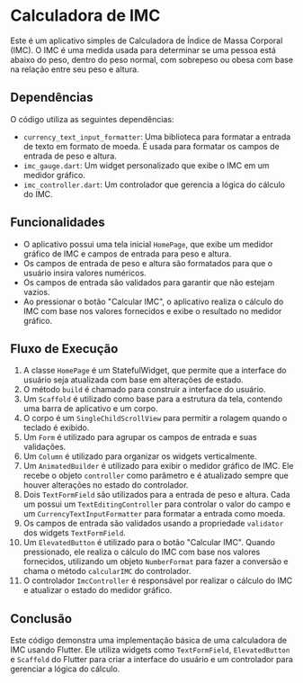 # Calculadora de IMC

Este é um aplicativo simples de Calculadora de Índice de Massa Corporal (IMC). O IMC é uma medida usada para determinar se uma pessoa está abaixo do peso, dentro do peso normal, com sobrepeso ou obesa com base na relação entre seu peso e altura.

## Dependências

O código utiliza as seguintes dependências:

- `currency_text_input_formatter`: Uma biblioteca para formatar a entrada de texto em formato de moeda. É usada para formatar os campos de entrada de peso e altura.
- `imc_gauge.dart`: Um widget personalizado que exibe o IMC em um medidor gráfico.
- `imc_controller.dart`: Um controlador que gerencia a lógica do cálculo do IMC.

## Funcionalidades

- O aplicativo possui uma tela inicial `HomePage`, que exibe um medidor gráfico de IMC e campos de entrada para peso e altura.
- Os campos de entrada de peso e altura são formatados para que o usuário insira valores numéricos.
- Os campos de entrada são validados para garantir que não estejam vazios.
- Ao pressionar o botão "Calcular IMC", o aplicativo realiza o cálculo do IMC com base nos valores fornecidos e exibe o resultado no medidor gráfico.

## Fluxo de Execução

1. A classe `HomePage` é um StatefulWidget, que permite que a interface do usuário seja atualizada com base em alterações de estado.
2. O método `build` é chamado para construir a interface do usuário.
3. Um `Scaffold` é utilizado como base para a estrutura da tela, contendo uma barra de aplicativo e um corpo.
4. O corpo é um `SingleChildScrollView` para permitir a rolagem quando o teclado é exibido.
5. Um `Form` é utilizado para agrupar os campos de entrada e suas validações.
6. Um `Column` é utilizado para organizar os widgets verticalmente.
7. Um `AnimatedBuilder` é utilizado para exibir o medidor gráfico de IMC. Ele recebe o objeto `controller` como parâmetro e é atualizado sempre que houver alterações no estado do controlador.
8. Dois `TextFormField` são utilizados para a entrada de peso e altura. Cada um possui um `TextEditingController` para controlar o valor do campo e um `CurrencyTextInputFormatter` para formatar a entrada como moeda.
9. Os campos de entrada são validados usando a propriedade `validator` dos widgets `TextFormField`.
10. Um `ElevatedButton` é utilizado para o botão "Calcular IMC". Quando pressionado, ele realiza o cálculo do IMC com base nos valores fornecidos, utilizando um objeto `NumberFormat` para fazer a conversão e chama o método `calcularIMC` do controlador.
11. O controlador `ImcController` é responsável por realizar o cálculo do IMC e atualizar o estado do medidor gráfico.

## Conclusão

Este código demonstra uma implementação básica de uma calculadora de IMC usando Flutter. Ele utiliza widgets como `TextFormField`, `ElevatedButton` e `Scaffold` do Flutter para criar a interface do usuário e um controlador para gerenciar a lógica do cálculo.